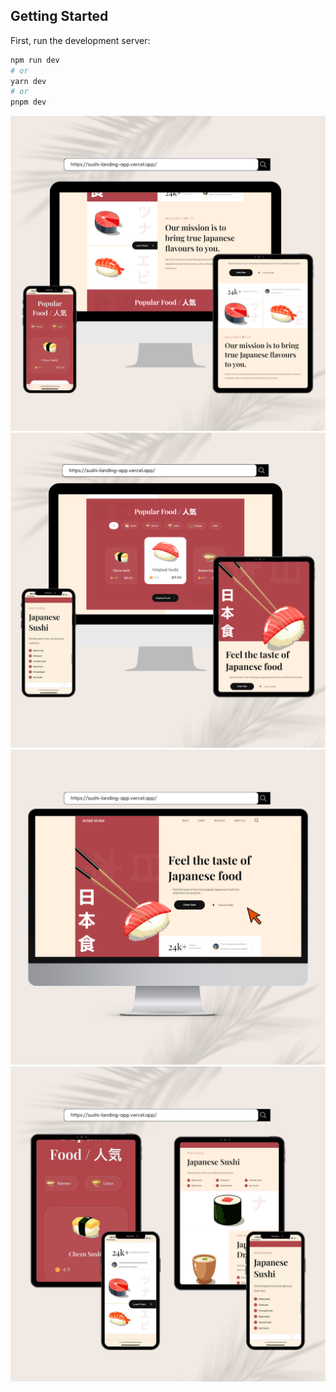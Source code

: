 ## Getting Started

First, run the development server:

```bash
npm run dev
# or
yarn dev
# or
pnpm dev
```

![plot](assets/readme/1.png)
![plot](assets/readme/2.png)
![plot](assets/readme/3.png)
![plot](assets/readme/4.png)
